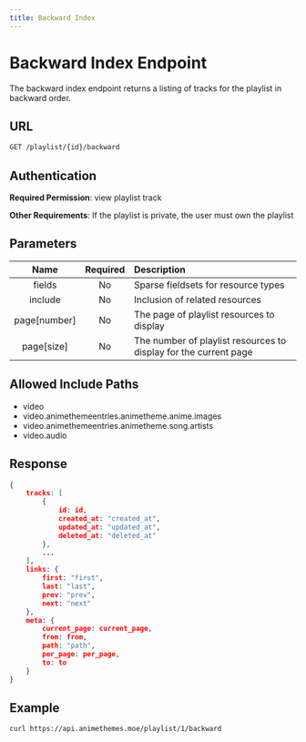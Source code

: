 ```yaml
---
title: Backward Index
---
```


# Backward Index Endpoint

The backward index endpoint returns a listing of tracks for the playlist in backward order.

## URL

```sh
GET /playlist/{id}/backward
```

## Authentication

**Required Permission**: view playlist track

**Other Requirements**: If the playlist is private, the user must own the playlist

## Parameters

| Name         | Required | Description                                                                      |
| :----------: | :------: | :------------------------------------------------------------------------------- |
| fields       | No       | Sparse fieldsets for resource types                                              |
| include      | No       | Inclusion of related resources                                                   |
| page[number] | No       | The page of playlist resources to display                                        |
| page[size]   | No       | The number of playlist resources to display for the current page                 |

## Allowed Include Paths

* video
* video.animethemeentries.animetheme.anime.images
* video.animethemeentries.animetheme.song.artists
* video.audio

## Response

```json
{
    tracks: [
        {
            id: id,
            created_at: "created_at",
            updated_at: "updated_at",
            deleted_at: "deleted_at"
        },
        ...
    ],
    links: {
        first: "first",
        last: "last",
        prev: "prev",
        next: "next"
    },
    meta: {
        current_page: current_page,
        from: from,
        path: "path",
        per_page: per_page,
        to: to
    }
}
```

## Example

```bash
curl https://api.animethemes.moe/playlist/1/backward
```